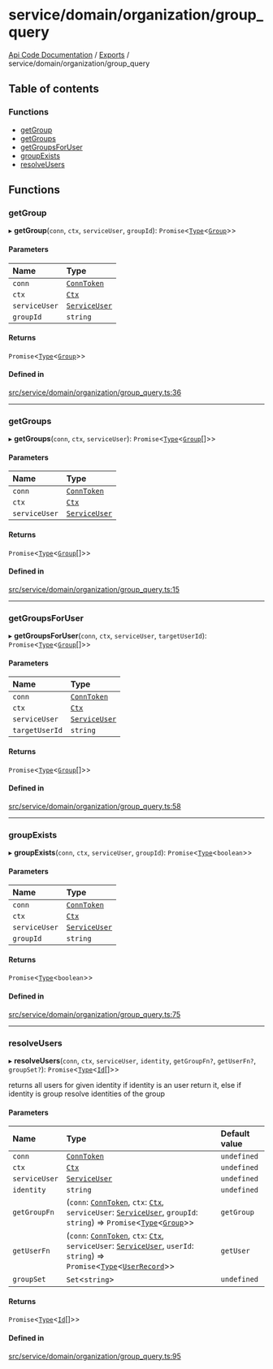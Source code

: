 # service/domain/organization/group\_query
 
[Api Code Documentation](../README.md) / [Exports](../modules.md) / service/domain/organization/group\_query

## Table of contents

### Functions

- [getGroup](service_domain_organization_group_query.md#getgroup)
- [getGroups](service_domain_organization_group_query.md#getgroups)
- [getGroupsForUser](service_domain_organization_group_query.md#getgroupsforuser)
- [groupExists](service_domain_organization_group_query.md#groupexists)
- [resolveUsers](service_domain_organization_group_query.md#resolveusers)

## Functions

### getGroup

▸ **getGroup**(`conn`, `ctx`, `serviceUser`, `groupId`): `Promise`\<[`Type`](result.md#type)\<[`Group`](../interfaces/service_domain_organization_group.Group.md)\>\>

#### Parameters

| Name | Type |
| :------ | :------ |
| `conn` | [`ConnToken`](service_conn.md#conntoken) |
| `ctx` | [`Ctx`](../interfaces/lib_ctx.Ctx.md) |
| `serviceUser` | [`ServiceUser`](../interfaces/service_domain_organization_service_user.ServiceUser.md) |
| `groupId` | `string` |

#### Returns

`Promise`\<[`Type`](result.md#type)\<[`Group`](../interfaces/service_domain_organization_group.Group.md)\>\>

#### Defined in

[src/service/domain/organization/group_query.ts:36](https://github.com/openkfw/TruBudget/blob/26ade46/api/src/service/domain/organization/group_query.ts#L36)

___

### getGroups

▸ **getGroups**(`conn`, `ctx`, `serviceUser`): `Promise`\<[`Type`](result.md#type)\<[`Group`](../interfaces/service_domain_organization_group.Group.md)[]\>\>

#### Parameters

| Name | Type |
| :------ | :------ |
| `conn` | [`ConnToken`](service_conn.md#conntoken) |
| `ctx` | [`Ctx`](../interfaces/lib_ctx.Ctx.md) |
| `serviceUser` | [`ServiceUser`](../interfaces/service_domain_organization_service_user.ServiceUser.md) |

#### Returns

`Promise`\<[`Type`](result.md#type)\<[`Group`](../interfaces/service_domain_organization_group.Group.md)[]\>\>

#### Defined in

[src/service/domain/organization/group_query.ts:15](https://github.com/openkfw/TruBudget/blob/26ade46/api/src/service/domain/organization/group_query.ts#L15)

___

### getGroupsForUser

▸ **getGroupsForUser**(`conn`, `ctx`, `serviceUser`, `targetUserId`): `Promise`\<[`Type`](result.md#type)\<[`Group`](../interfaces/service_domain_organization_group.Group.md)[]\>\>

#### Parameters

| Name | Type |
| :------ | :------ |
| `conn` | [`ConnToken`](service_conn.md#conntoken) |
| `ctx` | [`Ctx`](../interfaces/lib_ctx.Ctx.md) |
| `serviceUser` | [`ServiceUser`](../interfaces/service_domain_organization_service_user.ServiceUser.md) |
| `targetUserId` | `string` |

#### Returns

`Promise`\<[`Type`](result.md#type)\<[`Group`](../interfaces/service_domain_organization_group.Group.md)[]\>\>

#### Defined in

[src/service/domain/organization/group_query.ts:58](https://github.com/openkfw/TruBudget/blob/26ade46/api/src/service/domain/organization/group_query.ts#L58)

___

### groupExists

▸ **groupExists**(`conn`, `ctx`, `serviceUser`, `groupId`): `Promise`\<[`Type`](result.md#type)\<`boolean`\>\>

#### Parameters

| Name | Type |
| :------ | :------ |
| `conn` | [`ConnToken`](service_conn.md#conntoken) |
| `ctx` | [`Ctx`](../interfaces/lib_ctx.Ctx.md) |
| `serviceUser` | [`ServiceUser`](../interfaces/service_domain_organization_service_user.ServiceUser.md) |
| `groupId` | `string` |

#### Returns

`Promise`\<[`Type`](result.md#type)\<`boolean`\>\>

#### Defined in

[src/service/domain/organization/group_query.ts:75](https://github.com/openkfw/TruBudget/blob/26ade46/api/src/service/domain/organization/group_query.ts#L75)

___

### resolveUsers

▸ **resolveUsers**(`conn`, `ctx`, `serviceUser`, `identity`, `getGroupFn?`, `getUserFn?`, `groupSet?`): `Promise`\<[`Type`](result.md#type)\<[`Id`](service_domain_organization_user_record.md#id)[]\>\>

returns all users for given identity
 if identity is an user return it,
 else if identity is group resolve identities of the group

#### Parameters

| Name | Type | Default value |
| :------ | :------ | :------ |
| `conn` | [`ConnToken`](service_conn.md#conntoken) | `undefined` |
| `ctx` | [`Ctx`](../interfaces/lib_ctx.Ctx.md) | `undefined` |
| `serviceUser` | [`ServiceUser`](../interfaces/service_domain_organization_service_user.ServiceUser.md) | `undefined` |
| `identity` | `string` | `undefined` |
| `getGroupFn` | (`conn`: [`ConnToken`](service_conn.md#conntoken), `ctx`: [`Ctx`](../interfaces/lib_ctx.Ctx.md), `serviceUser`: [`ServiceUser`](../interfaces/service_domain_organization_service_user.ServiceUser.md), `groupId`: `string`) => `Promise`\<[`Type`](result.md#type)\<[`Group`](../interfaces/service_domain_organization_group.Group.md)\>\> | `getGroup` |
| `getUserFn` | (`conn`: [`ConnToken`](service_conn.md#conntoken), `ctx`: [`Ctx`](../interfaces/lib_ctx.Ctx.md), `serviceUser`: [`ServiceUser`](../interfaces/service_domain_organization_service_user.ServiceUser.md), `userId`: `string`) => `Promise`\<[`Type`](result.md#type)\<[`UserRecord`](../interfaces/service_domain_organization_user_record.UserRecord.md)\>\> | `getUser` |
| `groupSet` | `Set`\<`string`\> | `undefined` |

#### Returns

`Promise`\<[`Type`](result.md#type)\<[`Id`](service_domain_organization_user_record.md#id)[]\>\>

#### Defined in

[src/service/domain/organization/group_query.ts:95](https://github.com/openkfw/TruBudget/blob/26ade46/api/src/service/domain/organization/group_query.ts#L95)
